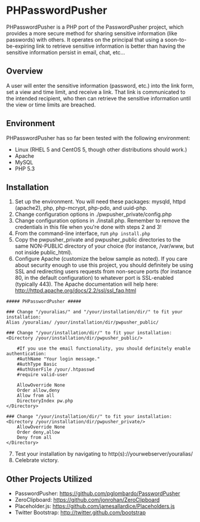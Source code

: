 PHPasswordPusher
================

PHPasswordPusher is a PHP port of the PasswordPusher project, which provides a
more secure method for sharing sensitive information (like passwords) with 
others. It operates on the principal that using a soon-to-be-expiring link to
retrieve sensitive information is better than having the sensitive 
information persist in email, chat, etc...


## Overview
A user will enter the sensitive information (password, etc.) into the link form,
set a view and time limit, and receive a link. That link is 
communicated to the intended recipient, who then can retrieve the sensitive
information until the view or time limits are breached.

## Environment
PHPasswordPusher has so far been tested with the following environment:

* Linux (RHEL 5 and CentOS 5, though other distributions should work.)
* Apache
* MySQL
* PHP 5.3

## Installation
1. Set up the environment. You will need these packages: mysqld, httpd (apache2), php, php-mcrypt, php-pdo, and uuid-php.
2. Change configuration options in ./pwpusher_private/config.php   
3. Change configuration options in ./install.php. Remember to remove the credentials in this file when you're done with steps 2 and 3!
4. From the command-line interface, run `php install.php` 
5. Copy the pwpusher_private and pwpusher_public directories to the same NON-PUBLIC directory of your choice (for instance, /var/www, but not inside public_html).
6. Configure Apache (customize the below sample as noted). If you care about security enough to use this project, you should definitely be using SSL and redirecting users requests from non-secure ports (for instance 80, in the default configuration) to whatever port is SSL-enabled (typically 443). The Apache documentation will help here: http://httpd.apache.org/docs/2.2/ssl/ssl_faq.html 

```         
##### PHPasswordPusher #####

### Change "/youralias/" and "/your/installation/dir/" to fit your installation:
Alias /youralias/ /your/installation/dir/pwpusher_public/

### Change "/your/installation/dir/" to fit your installation:
<Directory /your/installation/dir/pwpusher_public/>

    #If you use the email functionality, you should definitely enable authentication:
    #AuthName "Your login message."
    #AuthType Basic
    #AuthUserFile /your/.htpasswd
    #require valid-user

    AllowOverride None
    Order allow,deny
    Allow from all      
    DirectoryIndex pw.php  
</Directory>

### Change "/your/installation/dir/" to fit your installation:
<Directory /your/installation/dir/pwpusher_private/>
    AllowOverride None
    Order deny,allow
    Deny from all
</Directory>
```
7. Test your installation by navigating to http(s)://yourwebserver/youralias/
8. Celebrate victory.

## Other Projects Utilized
* PasswordPusher: https://github.com/pglombardo/PasswordPusher
* ZeroClipboard: https://github.com/jonrohan/ZeroClipboard
* Placeholder.js: https://github.com/jamesallardice/Placeholders.js
* Twitter Bootstrap: http://twitter.github.com/bootstrap

